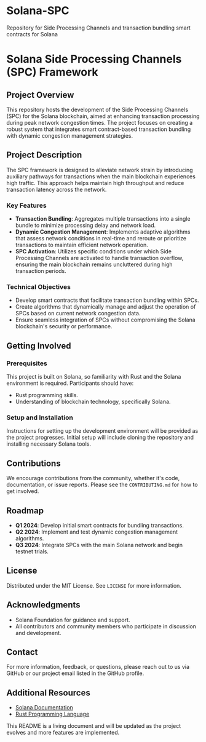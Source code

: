 # Solana-SPC
Repository for Side Processing Channels and transaction bundling smart contracts for Solana

# Solana Side Processing Channels (SPC) Framework

## Project Overview
This repository hosts the development of the Side Processing Channels (SPC) for the Solana blockchain, aimed at enhancing transaction processing during peak network congestion times. The project focuses on creating a robust system that integrates smart contract-based transaction bundling with dynamic congestion management strategies.

## Project Description
The SPC framework is designed to alleviate network strain by introducing auxiliary pathways for transactions when the main blockchain experiences high traffic. This approach helps maintain high throughput and reduce transaction latency across the network.

### Key Features
- **Transaction Bundling**: Aggregates multiple transactions into a single bundle to minimize processing delay and network load.
- **Dynamic Congestion Management**: Implements adaptive algorithms that assess network conditions in real-time and reroute or prioritize transactions to maintain efficient network operation.
- **SPC Activation**: Utilizes specific conditions under which Side Processing Channels are activated to handle transaction overflow, ensuring the main blockchain remains uncluttered during high transaction periods.

### Technical Objectives
- Develop smart contracts that facilitate transaction bundling within SPCs.
- Create algorithms that dynamically manage and adjust the operation of SPCs based on current network congestion data.
- Ensure seamless integration of SPCs without compromising the Solana blockchain's security or performance.

## Getting Involved
### Prerequisites
This project is built on Solana, so familiarity with Rust and the Solana environment is required. Participants should have:
- Rust programming skills.
- Understanding of blockchain technology, specifically Solana.

### Setup and Installation
Instructions for setting up the development environment will be provided as the project progresses. Initial setup will include cloning the repository and installing necessary Solana tools.

## Contributions
We encourage contributions from the community, whether it's code, documentation, or issue reports. Please see the `CONTRIBUTING.md` for how to get involved.

## Roadmap
- **Q1 2024**: Develop initial smart contracts for bundling transactions.
- **Q2 2024**: Implement and test dynamic congestion management algorithms.
- **Q3 2024**: Integrate SPCs with the main Solana network and begin testnet trials.

## License
Distributed under the MIT License. See `LICENSE` for more information.

## Acknowledgments
- Solana Foundation for guidance and support.
- All contributors and community members who participate in discussion and development.

## Contact
For more information, feedback, or questions, please reach out to us via GitHub or our project email listed in the GitHub profile.

## Additional Resources
- [Solana Documentation](https://docs.solana.com/)
- [Rust Programming Language](https://www.rust-lang.org/)

This README is a living document and will be updated as the project evolves and more features are implemented.
